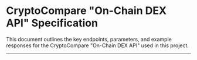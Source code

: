 # CryptoCompare "On-Chain DEX API" Specification

This document outlines the key endpoints, parameters, and example responses for the CryptoCompare "On-Chain DEX API" used in this project.

---